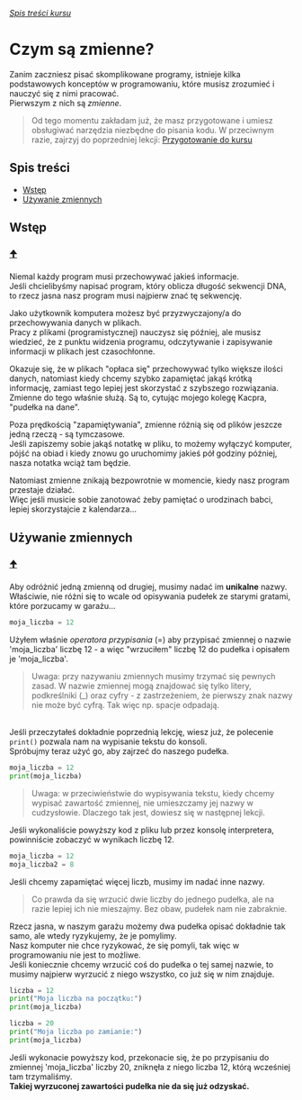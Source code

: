 *[Spis treści kursu](<../README.md>)*

# Czym są zmienne?

Zanim zaczniesz pisać skomplikowane programy, istnieje kilka podstawowych konceptów w programowaniu, które musisz zrozumieć i nauczyć się z nimi pracować.
<br/>Pierwszym z nich są *zmienne*.

> Od tego momentu zakładam już, że masz przygotowane i umiesz obsługiwać narzędzia niezbędne do pisania kodu. W przeciwnym razie, zajrzyj do poprzedniej lekcji: [Przygotowanie do kursu](<Przygotowanie do kursu.md>)

## Spis treści
- [Wstęp](#wstęp)
- [Używanie zmiennych](#używanie-zmiennych)

## Wstęp
### [🠉](#spis-treści)
Niemal każdy program musi przechowywać jakieś informacje.
<br/>Jeśli chcielibyśmy napisać program, który oblicza długość sekwencji DNA, to rzecz jasna nasz program musi najpierw znać tę sekwencję.

Jako użytkownik komputera możesz być przyzwyczajony/a do przechowywania danych w plikach.
<br/>Pracy z plikami (programistycznej) nauczysz się później, ale musisz wiedzieć, że z punktu widzenia programu, odczytywanie i zapisywanie informacji w plikach jest czasochłonne.

Okazuje się, że w plikach "opłaca się" przechowywać tylko większe ilości danych, natomiast kiedy chcemy szybko zapamiętać jakąś krótką informację, zamiast tego lepiej jest skorzystać z szybszego rozwiązania.
<br/>Zmienne do tego właśnie służą. Są to, cytując mojego kolegę Kacpra, "pudełka na dane".

Poza prędkością "zapamiętywania", zmienne różnią się od plików jeszcze jedną rzeczą - są tymczasowe.
<br/>Jeśli zapiszemy sobie jakąś notatkę w pliku, to możemy wyłączyć komputer, pójść na obiad i kiedy znowu go uruchomimy jakieś pół godziny później, nasza notatka wciąż tam będzie.

Natomiast zmienne znikają bezpowrotnie w momencie, kiedy nasz program przestaje działać.
<br/>Więc jeśli musicie sobie zanotować żeby pamiętać o urodzinach babci, lepiej skorzystajcie z kalendarza...

## Używanie zmiennych
### [🠉](#spis-treści)
Aby odróżnić jedną zmienną od drugiej, musimy nadać im **unikalne** nazwy.
<br/>Właściwie, nie różni się to wcale od opisywania pudełek ze starymi gratami, które porzucamy w garażu...

```py
moja_liczba = 12
```

Użyłem właśnie *operatora przypisania* (=) aby przypisać zmiennej o nazwie 'moja_liczba' liczbę 12 - a więc "wrzuciłem" liczbę 12 do pudełka i opisałem je 'moja_liczba'.

> Uwaga: przy nazywaniu zmiennych musimy trzymać się pewnych zasad. W nazwie zmiennej mogą znajdować się tylko litery, podkreślniki (_) oraz cyfry - z zastrzeżeniem, że pierwszy znak nazwy nie może być cyfrą. Tak więc np. spacje odpadają.

<br/>Jeśli przeczytałeś dokładnie poprzednią lekcję, wiesz już, że polecenie `print()` pozwala nam na wypisanie tekstu do konsoli.
<br/>Spróbujmy teraz użyć go, aby zajrzeć do naszego pudełka.

```py
moja_liczba = 12
print(moja_liczba)
```
> Uwaga: w przeciwieństwie do wypisywania tekstu, kiedy chcemy wypisać zawartość zmiennej, nie umieszczamy jej nazwy w cudzysłowie. Dlaczego tak jest, dowiesz się w następnej lekcji.

Jeśli wykonaliście powyższy kod z pliku lub przez konsolę interpretera, powinniście zobaczyć w wynikach liczbę 12.

```py
moja_liczba = 12
moja_liczba2 = 8
```

Jeśli chcemy zapamiętać więcej liczb, musimy im nadać inne nazwy.
> Co prawda da się wrzucić dwie liczby do jednego pudełka, ale na razie lepiej ich nie mieszajmy. Bez obaw, pudełek nam nie zabraknie.

Rzecz jasna, w naszym garażu możemy dwa pudełka opisać dokładnie tak samo, ale wtedy ryzykujemy, że je pomylimy.
<br/>Nasz komputer nie chce ryzykować, że się pomyli, tak więc w programowaniu nie jest to możliwe.
<br/>Jeśli koniecznie chcemy wrzucić coś do pudełka o tej samej nazwie, to musimy najpierw wyrzucić z niego wszystko, co już się w nim znajduje.

```py
liczba = 12
print("Moja liczba na początku:")
print(moja_liczba)

liczba = 20
print("Moja liczba po zamianie:")
print(moja_liczba)
```

Jeśli wykonacie powyższy kod, przekonacie się, że po przypisaniu do zmiennej 'moja_liczba' liczby 20, zniknęła z niego liczba 12, którą wcześniej tam trzymaliśmy.
<br/>**Takiej wyrzuconej zawartości pudełka nie da się już odzyskać.**
